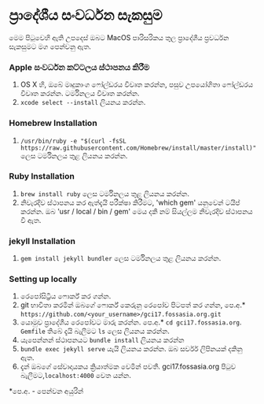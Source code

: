 # ප්‍රාදේශීය සංවර්ධන සැකසුම

මෙම පිටුවෙහි ඇති උපදෙස් ඔබට MacOS පාරිසරිකය තුල ප්‍රාදේශීය ප්‍රවර්ධන සැකසුමට මග පෙන්වනු ඇත.

### Apple සංවර්ධන කට්ටලය ස්ථාපනය කිරීම
1. OS X හි, ඔබේ මෘදුකාංග ෆෝල්ඩරය විවෘත කරන්න, පසුව උපයෝගිතා ෆෝල්ඩරය විවෘත කරන්න. ටර්මිනලය විවෘත කරන්න.
2. `xcode select --install` ලියනය කරන්න.

### Homebrew Installation
1. `/usr/bin/ruby -e "$(curl -fsSL https://raw.githubusercontent.com/Homebrew/install/master/install)"` ලෙස ටර්මිනලය තුළ ලියනය කරන්න.

### Ruby Installation
1. `brew install ruby` ලෙස ටර්මිනලය තුළ ලියනය කරන්න.
2. නිවැරදිව ස්ථාපනය කර ඇත්දැයි පරීක්ෂා කිරීමට, 'which gem' යනුවෙන් ටයිප් කරන්න. ඔබ 'usr / local / bin / gem' මෙය දකී නම් සියල්ලම නිවැරදිව ස්ථාපනය වී ඇත.

### jekyll Installation
1. `gem install jekyll bundler` ලෙස ටර්මිනලය තුළ ලියනය කරන්න.

### Setting up locally
1. රෙපෝසිට්‍රිය ෆොර්ක් කර ගන්න.
2. git භාවිතා කරමින් ඔබගේ ෆොර්ක් කෙරුනු රෙපෝව පිටපත් කර ගන්න, පෙ.අ.* `https://github.com/<your_username>/gci17.fossasia.org.git`
3. යොමුව ප්‍රාදේශීය රෙපෝවට මාරු කරන්න. පෙ.අ.* `cd gci17.fossasia.org`. `Gemfile` තිබේ දැයි බැලීමට `ls` ලෙස ලියනය කරන්න.
4. යැපෙන්නන් ස්ථාපනයට `bundle install` ලියනය කරන්න
5. `bundle exec jekyll serve` යැයි ලියනය කරන්න. ඔබ සර්වර් ලිපිනයක් දකිනු ඇත.
6. දැන් ඔබගේ සේවාදායකය ක්‍රියාත්මක වෙමින් පවතී. gci17.fossasia.org පිටුව බැලීමට,`localhost:4000` වෙත යන්න. 

*පෙ.අ. - පෙන්වන  අයුරින් 